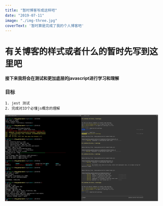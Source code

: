 ```yaml
---
title: "暂时博客写成这样吧"
date: "2019-07-11"
image: "./img-three.jpg"
coverText: '暂时算是完成了我的个人博客吧'
---
```


# 有关博客的样式或者什么的暂时先写到这里吧

**接下来我将会在测试和更加底层的javascript进行学习和理解**

### 目标

```
1. jest 测试
2. 完成对33个必懂js概念的理解
```




![](code.png)